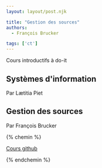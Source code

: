 ```yaml
---
layout: layout/post.njk

title: "Gestion des sources"
authors:
  - François Brucker

tags: ['ct']
---
```


<!-- début résumé -->

Cours introductifs à do-it

<!-- fin résumé -->

## Systèmes d'information

Par Lætitia Piet

## Gestion des sources

Par François Brucker

{% chemin %}

[Cours github](https://francoisbrucker.github.io/cours_informatique/enseignements/ecm/3A/do-it/git-et-site/)

{% endchemin %}
